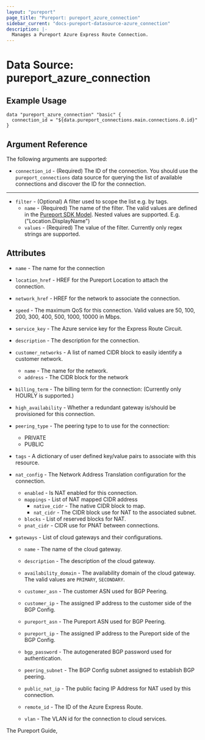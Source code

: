 ```yaml
---
layout: "pureport"
page_title: "Pureport: pureport_azure_connection"
sidebar_current: "docs-pureport-datasource-azure_connection"
description: |-
  Manages a Pureport Azure Express Route Connection.
---
```


# Data Source: pureport\_azure\_connection

## Example Usage

```hcl
data "pureport_azure_connection" "basic" {
  connection_id = "${data.pureport_connections.main.connections.0.id}"
}
```

## Argument Reference

The following arguments are supported:

* `connection_id` - (Required) The ID of the connection. You should use the `pureport_connections` data source
  for querying the list of available connections and discover the ID for the connection.

- - -

* `filter` - (Optional) A filter used to scope the list e.g. by tags.
  * `name` - (Required) The name of the filter. The valid values are defined in the
    [Pureport SDK Model](https://github.com/pureport/pureport-sdk-go/blob/develop/docs/client/AzureExpressRouteConnection.md).
    Nested values are supported. E.g.("Location.DisplayName")
  * `values` - (Required) The value of the filter. Currently only regex strings are supported.

## Attributes

* `name` - The name for the connection
* `location_href` - HREF for the Pureport Location to attach the connection.
* `network_href` - HREF for the network to associate the connection.
* `speed` - The maximum QoS for this connection. Valid values are 50, 100, 200, 300, 400, 500, 1000, 10000 in Mbps.
* `service_key` - The Azure service key for the Express Route Circuit.
* `description` - The description for the connection.
* `customer_networks` - A list of named CIDR block to easily identify a customer network.
    * `name` - The name for the network.
    * `address` - The CIDR block for the network
* `billing_term` - The billing term for the connection: (Currently only HOURLY is supported.)
* `high_availability` - Whether a redundant gateway is/should be provisioned for this connection.
* `peering_type` - The peering type to to use for the connection:
    * PRIVATE
    * PUBLIC
* `tags` - A dictionary of user defined key/value pairs to associate with this resource.

* `nat_config` - The Network Address Translation configuration for the connection.
    * `enabled` - Is NAT enabled for this connection.
    * `mappings` - List of NAT mapped CIDR address
        * `native_cidr` - The native CIDR block to map.
        * `nat_cidr` - The CIDR block use for NAT to the associated subnet.
    * `blocks` - List of reserved blocks for NAT.
    * `pnat_cidr` - CIDR use for PNAT between connections.

* `gateways` - List of cloud gateways and their configurations.

    * `name` - The name of the cloud gateway.

    * `description` - The description of the cloud gateway.

    * `availability_domain` - The availability domain of the cloud gateway. The valid values are `PRIMARY`, `SECONDARY`.

    * `customer_asn` - The customer ASN used for BGP Peering.

    * `customer_ip` - The assigned IP address to the customer side of the BGP Config.

    * `pureport_asn` - The Pureport ASN used for BGP Peering.

    * `pureport_ip` -  The assigned IP address to the Pureport side of the BGP Config.

    * `bgp_password` - The autogenerated BGP password used for authentication.

    * `peering_subnet` - The BGP Config subnet assigned to establish BGP peering.

    * `public_nat_ip` - The public facing IP Address for NAT used by this connection.

    * `remote_id` - The ID of the Azure Express Route.

    * `vlan` - The VLAN id for the connection to cloud services.

The Pureport Guide, []()
